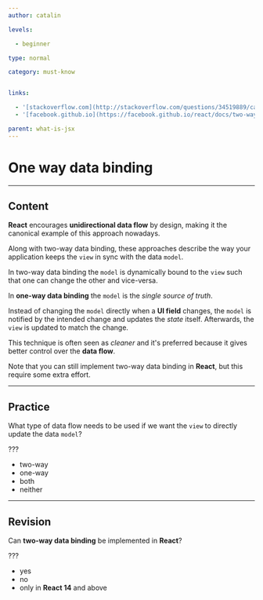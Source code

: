 ```yaml
---
author: catalin

levels:

  - beginner

type: normal

category: must-know


links:

  - '[stackoverflow.com](http://stackoverflow.com/questions/34519889/can-anyone-explain-the-difference-between-reacts-one-way-data-binding-and-angula){website}'
  - '[facebook.github.io](https://facebook.github.io/react/docs/two-way-binding-helpers.html){website}'

parent: what-is-jsx
---
```


# One way data binding

---

## Content

**React** encourages **unidirectional data flow** by design, making it the canonical example of this approach nowadays.

Along with two-way data binding, these approaches describe the way your application keeps the `view` in sync with the data `model`.

In two-way data binding the `model` is dynamically bound to the `view` such that one can change the other and vice-versa.

In **one-way data binding** the `model` is the _single source of truth_.

Instead of changing the `model` directly when a **UI field** changes, the `model` is notified by the intended change and updates the _state_ itself. Afterwards, the `view` is updated to match the change.

This technique is often seen as _cleaner_ and it's preferred because it gives better control over the **data flow**.

Note that you can still implement two-way data binding in **React**, but this require some extra effort.

---

## Practice

What type of data flow needs to be used if we want the `view` to directly update the data `model`?

???

- two-way
- one-way
- both
- neither

---

## Revision

Can **two-way data binding** be implemented in **React**?

???

- yes
- no
- only in **React 14** and above
